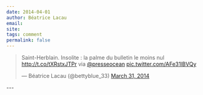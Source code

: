 ```yaml
---
date: 2014-04-01
author: Béatrice Lacau
email: 
site: 
tags: comment
permalink: false
---
```


<blockquote class="twitter-tweet" lang="en"><p>Saint-Herblain. Insolite : la palme du bulletin le moins nul <a href="http://t.co/tXRstxJTPr">http://t.co/tXRstxJTPr</a> via <a href="https://twitter.com/presseocean">@presseocean</a> <a href="http://t.co/AFe31lBVQy">pic.twitter.com/AFe31lBVQy</a></p>
<p>— Béatrice Lacau (@bettyblue_33) <a href="https://twitter.com/bettyblue_33/statuses/450616989430456320">March 31, 2014</a></p>
</blockquote>
---